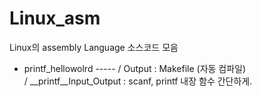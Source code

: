 # Linux_asm
Linux의 assembly Language 소스코드 모음
- printf_hellowolrd ----- / Output : Makefile (자동 컴파일)    
                          / __printf__Input_Output : scanf, printf 내장 함수 간단하게.  
